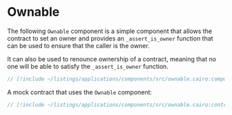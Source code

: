 # Ownable

The following `Ownable` component is a simple component that allows the contract to set an owner and provides an `_assert_is_owner` function that can be used to ensure that the caller is the owner.

It can also be used to renounce ownership of a contract, meaning that no one will be able to satisfy the `_assert_is_owner` function.

```rust
// [!include ~/listings/applications/components/src/ownable.cairo:component]
```

A mock contract that uses the `Ownable` component:

```rust
// [!include ~/listings/applications/components/src/ownable.cairo:contract]
```
